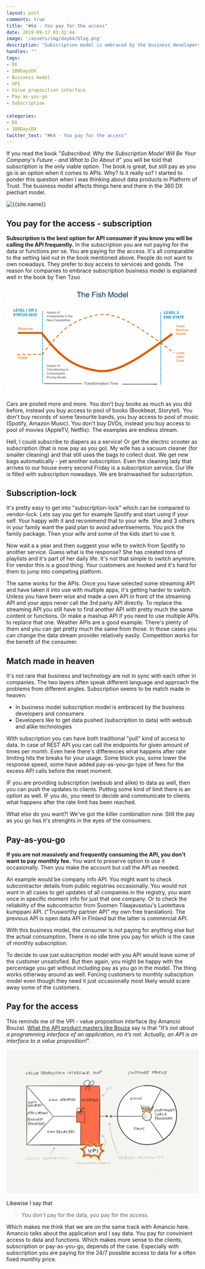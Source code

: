 ```yaml
---
layout: post
comments: true
title: "#64 - You pay for the access"
date: 2019-09-17 03:32:44
image: '/assets/img/day64/blog.png'
description: "Subscription model is embraced by the business developers and consumers"
handles: "" 
tags:
- DX 
- 100DaysDX
- Business model
- VPI
- Value proposition interface
- Pay-as-you-go
- Subscription

categories:
- DX
- 100DaysDX
twitter_text: "#64 - You pay for the access"
---
```


If you read the book "_Subscribed: Why the Subscription Model Will Be Your Company's Future - and What to Do About It_" you will be told that subscription is the only viable option. The book is great, but still pay as you go is an option when it comes to APIs. Why? Is it really so? I started to ponder this question when I was thinking about data products in Platform of Trust. The business model affects things here and there in the 360 DX piechart model.

<img itemprop="image" src="/assets/img/day64/dx-360-flow.png" alt="{{site.name}}"/>

## You pay for the access - subscription

**Subscription is the best option for API consumer if you know you will be calling the API frequently.** In the subscription you are not paying for the data or functions per se. You are paying for the access. It's all comparable to the setting laid out in the book mentioned above. People do not want to own nowadays. They prefer to buy access to services and goods. The reason for companies to embrace subscription business model is explained well in the book by Tien Tzuo

<img itemprop="image" src="/assets/img/day64/fishmodel.png" alt="{{site.name}}"/>

Cars are pooled more and more. You don't buy books as much as you did before, instead you buy access to pool of books (Bookbeat, Storytel). You don't buy records of some favourite bands, you buy access to pool of music (Spotify, Amazon Music). You don't buy DVDs, instead you buy access to pool of movies (AppleTV, Netflix). The examples are endless stream. 

Hell, I could subscribe to diapers as a service! Or get the electric scooter as subscription (that is now pay as you go). My wife has a vacuum cleaner (for smaller cleaning) and that still uses the bags to collect dust. We get new bags automatically - yet another subscription. Even the cleaning lady that arrives to our house every second Friday is a subscription service. Our life is filled with subscription nowadays. We are brainwashed for subscription. 

## Subscription-lock

It's pretty easy to get into "subscription-lock" which can be compared to vendor-lock. Lets say you get for example Spotify and start using if your self. Your happy with it and recommend that to your wife. She and 3 others in your family want the paid plan to avoid advertisements. You pick the family package. Then your wife and some of the kids start to use it. 

Now wait a a year and then suggest your wife to switch from Spotify to another service. Guess what is the response? She has created tons of playlists and it's part of her daily life. It's not that simple to switch anymore. For vendor this is a good thing. Your customers are hooked and it's hard for them to jump into competing platform. 

The same works for the APIs. Once you have selected some streaming API and have taken it into use with multiple apps, it's getting harder to switch. Unless you have been wise and made a own API in front of the streaming API and your apps never call the 3rd party API directly. To replace the streaming API you still have to find another API with pretty much the same content or functions. Or make a mashup API if you need to use multiple APIs to replace that one. Weather APIs are a good example. There's plenty of them and you can get pretty much the same from those. In those cases you can change the data stream provider relatively easily. Competition works for the benefit of the consumer. 

## Match made in heaven

It's not rare that business and technology are not in sync with each other in companies. The two layers often speak different language and approach the problems from different angles. Subscription seems to be match made in heaven: 

- In business model subscription model is embraced by the business developers and consumers
- Developers like to get data pushed (subscription to data) with websub and alike technologies

With subscription you can have both traditional "pull" kind of access to data. In case of REST API you can call the endpoints for given amount of times per month. Even here there's differences what happens after rate limiting hits the breaks for your usage. Some block you, some lower the response speed, some have added pay-as-you-go type of fees for the excess API calls before the reset moment. 

IF you are providing subscription (websub and alike) to data as well, then you can push the updates to clients. Putting some kind of limit there is an option as well. IF you do, you need to decide and communicate to clients what happens after the rate limit has been reached. 

What else do you want?! We've got the killer combination now. Still the pay as you go has it's strenghts in the eyes of the consumers. 

## Pay-as-you-go

**If you are not massively and frequently consuming the API, you don't want to pay monthly fee.** You want to preserve option to use it occasionally. Then you make the account but call the API as needed. 

An example would be company info API. You might want to check subcontractor details from public registries occasionally. You would not want in all cases to get updates of all companies in the registry, you want once in specific moment info for just that one company. Or to check the reliability of the subcontractor from Suomen Tilaajavastuu's Luotettava kumppani API. ("Trusworthy partner API" my own free translation). The previous API is open data API in FInland but the latter is commercial API. 

With this business model, the consumer is not paying for anything else but the actual consumption. There is no idle time you pay for which is the case of monthly subscription. 

To decide to use just subscription model with you API would leave some of the customer unsatisfied. But then again, you might be happy with the percentage you get without including pay as you go in the model. The thing works otherway around as well. Forcing customers to monthly subsciption model even though they need it just occasionally most likely would scare away some of the customers. 

## Pay for the access

This reminds me of the VPI - value proposition interface (by Amancio Bouza). [What the API product masters like Bouza](https://medium.com/api-product-management/the-api-is-dead-long-live-the-vpi-afa83c80aac) say is that "_It’s not about a programming interface of an application, no it’s not. Actually, an API is an interface to a value proposition!_".   

<a href="https://medium.com/api-product-management/value-proposition-interface-canvas-d60fa7553d23"><img itemprop="image" src="/assets/img/day64/vpi.jpg" alt="{{site.name}}"/></a>


Likewise I say that 

<blockquote>You don't pay for the data, you pay for the access.</blockquote> 

Which makes me think that we are on the same track with Amancio here. Amancio talks about the application and I say data. You pay for convinient access to data and functions. Which makes more sense to the clients, subscription or pay-as-you-go, depends of the case. Especially with subscription you are paying for the 24/7 possible access to data for a often fixed monthly price. 